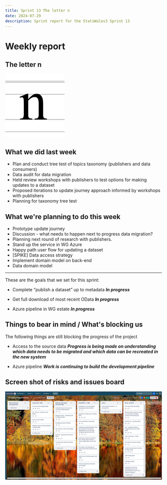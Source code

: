 ```yaml
---
title: Sprint 13 The letter n 
date: 2024-07-29
description: Sprint report for the StatsWales3 Sprint 13
---
```


Weekly report
=============

The letter n
------------------------------

![The letter n](theLetterN.png)

What we did last week
------------------------

- Plan and conduct tree test of topics taxonomy (publishers and data consumers)
- Data audit for data migration 
- Held review workshops with publishers to test options for making updates to a dataset
- Proposed iterations to update journey approach informed by workshops with publishers
- Planning for taxonomy tree test

What we're planning to do this week
-----------------------------------

- Prototype update journey
- Discussion - what needs to happen next to progress data migration?
- Planning next round of research with publishers.
- Stand up the service in WG Azure
- Happy path user flow for updating a dataset
- [SPIKE] Data access strategy
- Implement domain model on back-end
- Data domain model

-----------------------------------

These are the goals that we set for this sprint:

- Complete “publish a dataset” up to metadata
  <span class="badge bg-info">_**In progress**_</span>

- Get full download of most recent OData
  <span class="badge bg-info">_**In progress**_</span>

- Azure pipeline in WG estate
  <span class="badge bg-info">_**In progress**_</span>

Things to bear in mind / What's blocking us
-------------------------------------------

The following things are still blocking the progress of the project

- Access to the source data
  ***Progress is being made on understanding which data needs to be migrated and which data can be recreated in the new system***

- Azure pipeline
  ***Work is continuing to build the development pipeline***







Screen shot of risks and issues board
-------------------------------------

![Screenshot of risks and issues board](risksAndIssuesBoard20240812.png)
